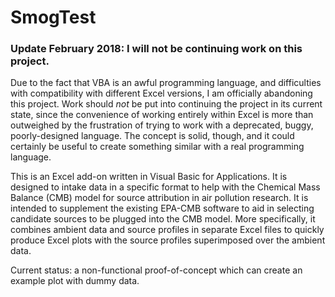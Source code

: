 # SmogTest

### Update February 2018: I will not be continuing work on this project.
Due to the fact that VBA is an awful programming language, and difficulties with compatibility with different Excel versions, I am officially abandoning this project. Work should *not* be put into continuing the project in its current state, since the convenience of working entirely within Excel is more than outweighed by the frustration of trying to work with a deprecated, buggy, poorly-designed language. The concept is solid, though, and it could certainly be useful to create something similar with a real programming language.

This is an Excel add-on written in Visual Basic for Applications. It is designed to intake data in a specific format to help with the Chemical Mass Balance (CMB) model for source attribution in air pollution research. It is intended to supplement the existing EPA-CMB software to aid in selecting candidate sources to be plugged into the CMB model. More specifically, it combines ambient data and source profiles in separate Excel files to quickly produce Excel plots with the source profiles superimposed over the ambient data. 

Current status: a non-functional proof-of-concept which can create an example plot with dummy data.
